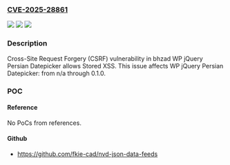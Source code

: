 ### [CVE-2025-28861](https://cve.mitre.org/cgi-bin/cvename.cgi?name=CVE-2025-28861)
![](https://img.shields.io/static/v1?label=Product&message=WP%20jQuery%20Persian%20Datepicker&color=blue)
![](https://img.shields.io/static/v1?label=Version&message=n%2Fa%3C%3D%200.1.0%20&color=brighgreen)
![](https://img.shields.io/static/v1?label=Vulnerability&message=CWE-352%20Cross-Site%20Request%20Forgery%20(CSRF)&color=brighgreen)

### Description

Cross-Site Request Forgery (CSRF) vulnerability in bhzad WP jQuery Persian Datepicker allows Stored XSS. This issue affects WP jQuery Persian Datepicker: from n/a through 0.1.0.

### POC

#### Reference
No PoCs from references.

#### Github
- https://github.com/fkie-cad/nvd-json-data-feeds

